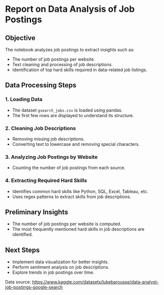 # **Report on Data Analysis of Job Postings**

## **Objective**
The notebook analyzes job postings to extract insights such as:
- The number of job postings per website.
- Text cleaning and processing of job descriptions.
- Identification of top hard skills required in data-related job listings.

## **Data Processing Steps**
### **1. Loading Data**  
- The dataset `gsearch_jobs.csv` is loaded using pandas.
- The first few rows are displayed to understand its structure.

### **2. Cleaning Job Descriptions**  
- Removing missing job descriptions.
- Converting text to lowercase and removing special characters.

### **3. Analyzing Job Postings by Website**  
- Counting the number of job postings from each source.

### **4. Extracting Required Hard Skills**  
- Identifies common hard skills like Python, SQL, Excel, Tableau, etc.
- Uses regex patterns to extract skills from job descriptions.

## **Preliminary Insights**
- The number of job postings per website is computed.
- The most frequently mentioned hard skills in job descriptions are identified.

## **Next Steps**
- Implement data visualization for better insights.
- Perform sentiment analysis on job descriptions.
- Explore trends in job postings over time.

Data source: https://www.kaggle.com/datasets/lukebarousse/data-analyst-job-postings-google-search
